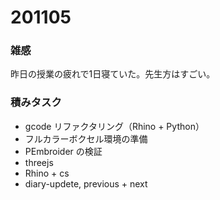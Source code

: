 # 201105  

### 雑感  

昨日の授業の疲れで1日寝ていた。先生方はすごい。  

### 積みタスク  

- gcode リファクタリング（Rhino + Python）  
- フルカラーボクセル環境の準備  
- PEmbroider の検証  
- threejs  
- Rhino + cs  
- diary-updete, previous + next  
